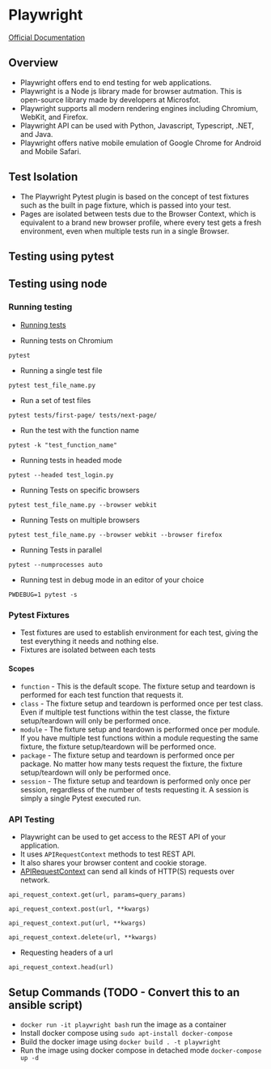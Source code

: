 # Playwright

[Official Documentation](https://playwright.dev/python/)
## Overview
* Playwright offers end to end testing for web applications.
* Playwright is a Node js library made for browser autmation. This is open-source library made by developers at Microsfot.
* Playwright supports all modern rendering engines including Chromium, WebKit, and Firefox.
* Playwright API can be used with Python, Javascript, Typescript, .NET, and Java.
* Playwright offers native mobile emulation of Google Chrome for Android and Mobile Safari.

## Test Isolation
* The Playwright Pytest plugin is based on the concept of test fixtures such as the built in page fixture, which is passed into your test. 
* Pages are isolated between tests due to the Browser Context, which is equivalent to a brand new browser profile, where every test gets a fresh environment, even when multiple tests run in a single Browser.

## Testing using pytest

## Testing using node

### Running testing
* [Running tests](https://playwright.dev/docs/intro)

* Running tests on Chromium
```
pytest
```

* Running a single test file
```
pytest test_file_name.py
```
* Run a set of test files
```
pytest tests/first-page/ tests/next-page/
```
* Run the test with the function name
```
pytest -k "test_function_name"
```

* Running tests in headed mode
```
pytest --headed test_login.py
```

* Running Tests on specific browsers
```
pytest test_file_name.py --browser webkit
```
* Running Tests on multiple browsers
```
pytest test_file_name.py --browser webkit --browser firefox
```
* Running Tests in parallel
```
pytest --numprocesses auto
```
* Running test in debug mode in an editor of your choice
```
PWDEBUG=1 pytest -s
```
### Pytest Fixtures
* Test fixtures are used to establish environment for each test, giving the test everything it needs and nothing else.
* Fixtures are isolated between each tests

#### Scopes
* `function` - This is the default scope. The fixture setup and teardown is performed for each test function that requests it.
* `class` - The fixture setup and teardown is performed once per test class. Even if multiple test functions within the test classe, the fixture setup/teardown will only be performed once.
* `module` - The fixture setup and teardown is performed once per module. If you have multiple test functions within a module requesting the same fixture, the fixture setup/teardown will be performed once.
* `package` - The fixture setup and teardown is performed once per package. No matter how many tests request the fixture, the fixture setup/teardown will only be performed once.
* `session` - The fixture setup and teardown is performed only once per session, regardless of the number of tests requesting it. A session is simply a single Pytest executed run.

### API Testing
* Playwright can be used to get access to the REST API of your application.
* It uses `APIRequestContext` methods to test REST API.
* It also shares your browser content and cookie storage.
* [APIRequestContext](https://playwright.dev/python/docs/api/class-apirequestcontext) can send all kinds of HTTP(S) requests over network.
```
api_request_context.get(url, params=query_params)

api_request_context.post(url, **kwargs)

api_request_context.put(url, **kwargs)

api_request_context.delete(url, **kwargs)
```
* Requesting headers of a url
```
api_request_context.head(url)
```



## Setup Commands (TODO - Convert this to an ansible script)
* `docker run -it playwright bash`  run the image as a container
* Install docker compose using `sudo apt-install docker-compose`
* Build the docker image using `docker build . -t playwright`
* Run the image using docker compose in  detached mode `docker-compose up -d`


